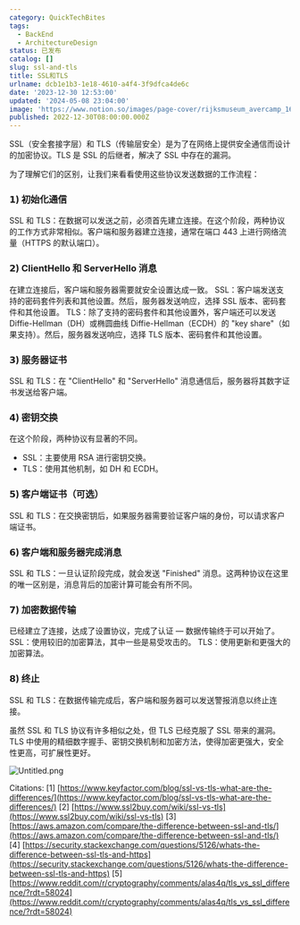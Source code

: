 ```yaml
---
category: QuickTechBites
tags:
  - BackEnd
  - ArchitectureDesign
status: 已发布
catalog: []
slug: ssl-and-tls
title: SSL和TLS
urlname: dcb1e1b3-1e18-4610-a4f4-3f9dfca4de6c
date: '2023-12-30 12:53:00'
updated: '2024-05-08 23:04:00'
image: 'https://www.notion.so/images/page-cover/rijksmuseum_avercamp_1620.jpg'
published: 2022-12-30T08:00:00.000Z
---
```


SSL（安全套接字层）和 TLS（传输层安全）是为了在网络上提供安全通信而设计的加密协议。TLS 是 SSL 的后继者，解决了 SSL 中存在的漏洞。


为了理解它们的区别，让我们来看看使用这些协议发送数据的工作流程：


### 𝟭) 初始化通信


SSL 和 TLS：在数据可以发送之前，必须首先建立连接。在这个阶段，两种协议的工作方式非常相似。客户端和服务器建立连接，通常在端口 443 上进行网络流量（HTTPS 的默认端口）。


### 𝟮) ClientHello 和 ServerHello 消息


在建立连接后，客户端和服务器需要就安全设置达成一致。
SSL：客户端发送支持的密码套件列表和其他设置。然后，服务器发送响应，选择 SSL 版本、密码套件和其他设置。
TLS：除了支持的密码套件和其他设置外，客户端还可以发送 Diffie-Hellman（DH）或椭圆曲线 Diffie-Hellman（ECDH）的 "key share"（如果支持）。然后，服务器发送响应，选择 TLS 版本、密码套件和其他设置。


### 𝟯) 服务器证书


SSL 和 TLS：在 "ClientHello" 和 "ServerHello" 消息通信后，服务器将其数字证书发送给客户端。


### 𝟰) 密钥交换


在这个阶段，两种协议有显著的不同。
- SSL：主要使用 RSA 进行密钥交换。
- TLS：使用其他机制，如 DH 和 ECDH。


### 𝟱) 客户端证书（可选）


SSL 和 TLS：在交换密钥后，如果服务器需要验证客户端的身份，可以请求客户端证书。


### 𝟲) 客户端和服务器完成消息


SSL 和 TLS：一旦认证阶段完成，就会发送 "Finished" 消息。这两种协议在这里的唯一区别是，消息背后的加密计算可能会有所不同。


### 𝟳) 加密数据传输


已经建立了连接，达成了设置协议，完成了认证 — 数据传输终于可以开始了。
SSL：使用较旧的加密算法，其中一些是易受攻击的。
TLS：使用更新和更强大的加密算法。


### 𝟴) 终止


SSL 和 TLS：在数据传输完成后，客户端和服务器可以发送警报消息以终止连接。


虽然 SSL 和 TLS 协议有许多相似之处，但 TLS 已经克服了 SSL 带来的漏洞。TLS 中使用的精细数字握手、密钥交换机制和加密方法，使得加密更强大，安全性更高，可扩展性更好。


![Untitled.png](https://prod-files-secure.s3.us-west-2.amazonaws.com/5d24fe63-e567-4804-86f9-9fdc62e13082/8ff987c5-7f31-4b50-83f5-c69ee7578c4a/Untitled.png?X-Amz-Algorithm=AWS4-HMAC-SHA256&X-Amz-Content-Sha256=UNSIGNED-PAYLOAD&X-Amz-Credential=ASIAZI2LB466QIP3TRLE%2F20250304%2Fus-west-2%2Fs3%2Faws4_request&X-Amz-Date=20250304T053858Z&X-Amz-Expires=3600&X-Amz-Security-Token=IQoJb3JpZ2luX2VjEK7%2F%2F%2F%2F%2F%2F%2F%2F%2F%2FwEaCXVzLXdlc3QtMiJGMEQCIAhZzrvHmTWPKDWYba8Ps%2BfRw4WTaudxFUVJViyx%2B5EVAiBHSFRh8lcTe3kZ8Pv7VmU74vy%2BGNJqHe%2FgDWJsAswKsyqIBAjm%2F%2F%2F%2F%2F%2F%2F%2F%2F%2F8BEAAaDDYzNzQyMzE4MzgwNSIM3ajRsGWt2U7Cjy9MKtwDJdWfXvhZzVFcRLmAIz0l6we0aOYRyo4zH65TRr%2Butu%2F2MMWubIjSr1%2BacThcMsQEkz5VyxcGv%2B55U9yM46cBMY4K1KZW29vl2CR2PL7uOVR1cvJVGClY%2Fk6QdpXrxJDRY8jvuXP1kw0DQAKJ0%2FrEw%2Bx%2BC9%2BQFZoUqlzm%2Fbvoi4hYq2%2FqtarOhnX7NZwfxb%2BW6nQ58P1iUID9RaI22rQib8TIon6%2BkDQTyz9WdckNqRKNlRC6XRCINdrl92b0OZGcR25IE%2BPun8AjFeja0pJkJ7zcZ%2BH0oqAG0QcCuH3NbC%2FnMkeMmrMz3WAjZVpikRJ%2Faa2Adwk44NySzekCBnzYID4Mr%2B1SnzwAO4dpcsFHBcXKDmM%2BmOCAXsit8URke%2Fx%2Fncnwa%2BpIsxdAKlJLguyW2MTbbviNB0V8mbBC%2FKQ8HpmcXIMbqruonZiNZPoqfW%2BYWatiQi%2F06X3QOQXY3qkxXdg%2FZ7t6j4CXmcxzr%2BpOKqElKL3soFUABnNxgRGL7NcfQljfyT7FM9YXO0%2BncSYFZeVNvpKQSWqitn3P2oaHdkcxdQ4MVlgFLCrC8v9DLQpBGDO1m0LBzsaD8JUywAC2mPB5o6X3Wt5lamtc1BYXwE6ggF4LBVigkGV7kUQwrpyavgY6pgG22MDYsZYvAOIJOMsAKmyJ8BpicQnF37jupm2%2FxdTT7qHVEt9xJTqSVGNYigeBmaJytNgmsqLNhPER0iFi7NYNi8TSonnV5EtihzKLza1p3C0lMylSdRB0JZQiBu0e8xexn2WyGrtY6HCFIktOgt5P4nDU8zkPSoz4gtGM3gH%2F1ZirvUr3Mdhz5RGvm%2F7Mmsd3EIPqjYgj%2FJUy75xpr6nj8xDxhkgo&X-Amz-Signature=339eec9403ea42bbd8c4eb3d752916806451b67d970c5e8260bcb66db7e63257&X-Amz-SignedHeaders=host&x-id=GetObject)


Citations:
[1] [https://www.keyfactor.com/blog/ssl-vs-tls-what-are-the-differences/](https://www.keyfactor.com/blog/ssl-vs-tls-what-are-the-differences/)
[2] [https://www.ssl2buy.com/wiki/ssl-vs-tls](https://www.ssl2buy.com/wiki/ssl-vs-tls)
[3] [https://aws.amazon.com/compare/the-difference-between-ssl-and-tls/](https://aws.amazon.com/compare/the-difference-between-ssl-and-tls/)
[4] [https://security.stackexchange.com/questions/5126/whats-the-difference-between-ssl-tls-and-https](https://security.stackexchange.com/questions/5126/whats-the-difference-between-ssl-tls-and-https)
[5] [https://www.reddit.com/r/cryptography/comments/alas4q/tls_vs_ssl_difference/?rdt=58024](https://www.reddit.com/r/cryptography/comments/alas4q/tls_vs_ssl_difference/?rdt=58024)


